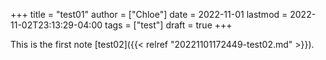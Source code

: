 +++
title = "test01"
author = ["Chloe"]
date = 2022-11-01
lastmod = 2022-11-02T23:13:29-04:00
tags = ["test"]
draft = true
+++

This is the first note
[test02]({{< relref "20221101172449-test02.md" >}}).
